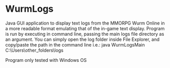 # WurmLogs
Java GUI application to display text logs from the MMORPG Wurm Online in a more readable format emulating that of the in-game text display.
Program is run by executing in command line, passing the main logs file directory as an argument.
You can simply open the log folder inside File Explorer, and copy/paste the path in the command line
  i.e.: java WurmLogsMain C:\Users\other_folders\logs
  
Program only tested with Windows OS
